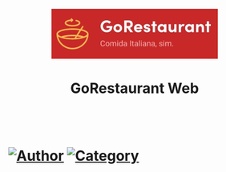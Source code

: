 <p align="center">
   <img src="https://github.com/tfbio/restaurant_web/blob/master/github/restaurantweb_logo.jpg"/>
</p>
<h1 align="center">GoRestaurant Web<h1>

<br />

[![Author](https://img.shields.io/badge/author-Rocketseat-green)](https://github.com/Rocketseat)
[![Category](https://img.shields.io/badge/category-exercise-green)](#)
